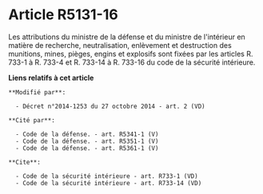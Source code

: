 # Article R5131-16

Les attributions du ministre de la défense et du ministre de l'intérieur en matière de recherche, neutralisation, enlèvement
et destruction des munitions, mines, pièges, engins et explosifs sont fixées par les articles R. 733-1 à R. 733-4 et R.
733-14 à R. 733-16 du code de la sécurité intérieure.

**Liens relatifs à cet article**

	**Modifié par**:

	  - Décret n°2014-1253 du 27 octobre 2014 - art. 2 (VD)

	**Cité par**:

	  - Code de la défense. - art. R5341-1 (V)
	  - Code de la défense. - art. R5351-1 (V)
	  - Code de la défense. - art. R5361-1 (V)

	**Cite**:

	  - Code de la sécurité intérieure - art. R733-1 (VD)
	  - Code de la sécurité intérieure - art. R733-14 (VD)
